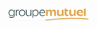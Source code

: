 ---
---
<head> 
  <style> 	
    body {
        margin: 0;
        display: grid;
        grid-template-columns: repeat(3, minmax(0, 1fr));
        grid-auto-rows: minmax(100px, auto);
        grid-gap: 10px;
        padding: 10px;
    }
    img {
      max-width: 100%;
      height: auto;
      object-fit: cover;
      padding: 20px;
      border-radius: 20px;
    }
  </style> 
</head> 

<body> 
  <img src="1.png" alt="groupmutual"> 
</body> 